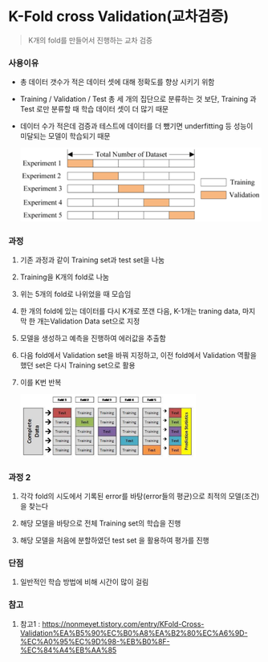# K-Fold cross Validation(교차검증)

> K개의 fold를 만들어서 진행하는 교차 검증



### 사용이유

- 총 데이터 갯수가 적은 데이터 셋에 대해 정확도를 향상 시키기 위함

- Training / Validation / Test 총 세 개의 집단으로 분류하는 것 보단, Training 과 Test 로만 분류할 때 학습 데이터 셋이 더 많기 때문

- 데이터 수가 적은데 검증과 테스트에 데이터를 더 뺐기면 underfitting 등 성능이 미달되는 모델이 학습되기 때문

  <img src="images/K-fold_1.png" alt="K-fold_1" style="zoom:50%;" />



### 과정
1. 기존 과정과 같이 Training set과 test set을 나눔
2. Training을 K개의 fold로 나눔
3. 위는 5개의 fold로 나위었을 때 모습임
4. 한 개의 fold에 있는 데이터를 다시 K개로 쪼갠 다음, K-1개는 traning data, 마지막 한 개는Validation Data set으로 지정
5. 모델을 생성하고 예측을 진행하여 에러값을 추출함
6. 다음 fold에서 Validation set을 바꿔 지정하고, 이전 fold에서 Validation 역활을 했던 set은 다시 Training set으로 활용
7. 이를 K번 반복

   <img src="images/K-fold_2.png" alt="K-fold_2" style="zoom:50%;" />



### 과정 2

1. 각각 fold의 시도에서 기록된 error를 바탕(error들의 평균)으로 최적의 모델(조건)을 찾는다

2. 해당 모델을 바탕으로 전체 Training set의 학습을 진행

3. 해당 모델을 처음에 분할하였던 test set 을 활용하여 평가를 진행



### 단점

1. 일반적인 학습 방법에 비해 시간이 많이 걸림



### 참고

1. 참고1 :  https://nonmeyet.tistory.com/entry/KFold-Cross-Validation%EA%B5%90%EC%B0%A8%EA%B2%80%EC%A6%9D-%EC%A0%95%EC%9D%98-%EB%B0%8F-%EC%84%A4%EB%AA%85